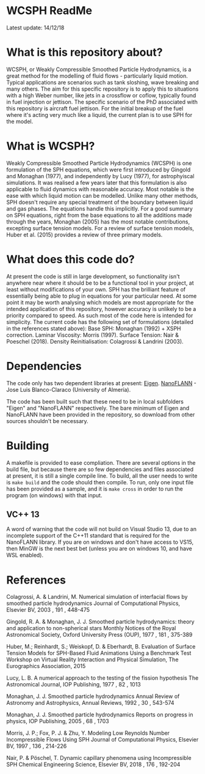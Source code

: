 # WCSPH ReadMe 
Latest update: 14/12/18

# What is this repository about?
WCSPH, or Weakly Compressible Smoothed Particle Hydrodynamics, is a great method for the modelling of fluid flows - particularly liquid motion. Typical applications are scenarios such as tank sloshing, wave breaking and many others. The aim for this specific repository is to apply this to situations with a high Weber number, like jets in a crossflow or coflow, typically found in fuel injection or jettison. 
The specific scenario of the PhD associated with this repository is aircraft fuel jettison. For the initial breakup of the fuel where it's acting very much like a liquid, the current plan is to use SPH for the model.

# What is WCSPH?
Weakly Compressible Smoothed Particle Hydrodynamics (WCSPH) is one formulation of the SPH equations, which were first introduced by Gingold and Monaghan (1977), and independently by Lucy (1977), for astrophyiscal simulations. It was realised a few years later that this formulation is also applicable to fluid dynamics with reasonable accuracy. Most notable is the ease with which liquid motion can be modelled. Unlike many other methods, SPH doesn't require any special treatment of the boundary between liquid and gas phases. The equations handle this implicitly. For a good summary on SPH equations, right from the base equations to all the additions made through the years, Monaghan (2005) has the most notable contributions, excepting surface tension models. For a review of surface tension models, Huber et al. (2015) provides a review of three primary models. 

# What does this code do?
At present the code is still in large development, so functionality isn't anywhere near where it should be to be a functional tool in your project, at least without modifications of your own. SPH has the brilliant feature of essentially being able to plug in equations for your particular need. At some point it may be worth analysing which models are most appropriate for the intended application of this repository, however accuracy is unlikely to be a priority compared to speed. As such most of the code here is intended for simplicity. The current code has the following set of formulations (detailed in the references stated above):
Base SPH: Monaghan (1992) + XSPH correction.
Laminar Viscosity: Morris (1997).
Surface Tension: Nair & Poeschel (2018).
Density Reinitialisation: Colagrossi & Landrini (2003).

# Dependencies 
The code only has two dependent libraries at present:
[Eigen](http://eigen.tuxfamily.org/index.php?title=Main_Page). 
[NanoFLANN](https://github.com/jlblancoc/nanoflann) - Jose Luis Blanco-Claraco (University of Almería).

The code has been built such that these need to be in local subfolders "Eigen" and "NanoFLANN" respectively. The bare minimum of Eigen and NanoFLANN have been provided in the repository, so download from other sources shouldn't be necessary. 

# Building
A makefile is provided to ease compliation. There are several options in the build file, but because there are so few dependencies and files associated at present, it is still a single compile line. To build, all the user needs to write is `make build` and the code should then compile. To run, only one input file has been provided as a sample, and it is `make cross` in order to run the program (on windows) with that input. 
## VC++ 13
A word of warning that the code will not build on Visual Studio 13, due to an incomplete support of the C++11 standard that is required for the NanoFLANN library. If you are on windows and don't have access to VS15, then MinGW is the next best bet (unless you are on windows 10, and have WSL enabled).


# References 
Colagrossi, A. & Landrini, M.
Numerical simulation of interfacial flows by smoothed particle hydrodynamics 
Journal of Computational Physics, Elsevier BV, 2003 , 191 , 448-475

Gingold, R. A. & Monaghan, J. J.
Smoothed particle hydrodynamics: theory and application to non-spherical stars 
Monthly Notices of the Royal Astronomical Society, Oxford University Press (OUP), 1977 , 181 , 375-389

Huber, M.; Reinhardt, S.; Weiskopf, D. & Eberhardt, B.
Evaluation of Surface Tension Models for SPH-Based Fluid Animations Using a Benchmark Test 
Workshop on Virtual Reality Interaction and Physical Simulation, The Eurographics Association, 2015

Lucy, L. B.
A numerical approach to the testing of the fission hypothesis 
The Astronomical Journal, IOP Publishing, 1977 , 82 , 1013

Monaghan, J. J.
Smoothed particle hydrodynamics 
Annual Review of Astronomy and Astrophysics, Annual Reviews, 1992 , 30 , 543-574

Monaghan, J. J.
Smoothed particle hydrodynamics 
Reports on progress in physics, IOP Publishing, 2005 , 68 , 1703

Morris, J. P.; Fox, P. J. & Zhu, Y.
Modeling Low Reynolds Number Incompressible Flows Using SPH 
Journal of Computational Physics, Elsevier BV, 1997 , 136 , 214-226

Nair, P. & Pöschel, T.
Dynamic capillary phenomena using Incompressible SPH 
Chemical Engineering Science, Elsevier BV, 2018 , 176 , 192-204
